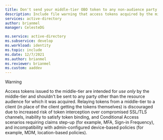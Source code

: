 ```yaml
---
title: Don't send your middle-tier OBO token to any non-audience party
description: Include file warning that access tokens acquired by the middle-tier shouldn't be sent to any party except that which is identified by the audience claim.
services: active-directory
author: brianmel
manager: CelesteDG

ms.service: active-directory
ms.subservice: develop
ms.workload: identity
ms.topic: include
ms.date: 12/7/2021
ms.author: brianmel
ms.reviewer: brianmel
ms.custom: aaddev
---
```


> [!WARNING]
Access tokens issued to the middle-tier are intended for *use _only_* by the middle-tier and shouldn't be sent to any party other than the resource audience for which it was acquired. Relaying tokens from a middle-tier to a client (in place of the client getting the tokens themselves) is discouraged due to increased risk of token interception over compromised SSL/TLS channels, inability to satisfy token binding, and Conditional Access scenarios requiring claims step-up (for example, MFA, Sign-in Frequency), and incompatibility with admin-configured device-based policies (for example, MDM, location-based policies). 
